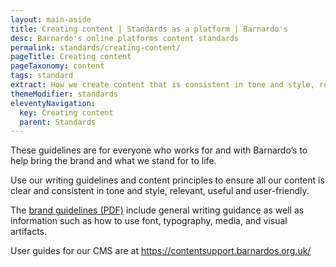 ```yaml
---
layout: main-aside
title: Creating content | Standards as a platform | Barnardo's
desc: Barnardo's online platforms content standards
permalink: standards/creating-content/
pageTitle: Creating content
pageTaxonomy: content
tags: standard
extract: How we create content that is consistent in tone and style, relevant, useful and user-friendly.
themeModifier: standards
eleventyNavigation:
  key: Creating content
  parent: Standards
---
```


These guidelines are for everyone who works for and with Barnardo’s to help bring the brand and what we stand for to life.

Use our writing guidelines and content principles to ensure all our content is clear and consistent in tone and style, relevant, useful and user-friendly.

The [brand guidelines (PDF)](https://inside.barnardos.org.uk/sites/default/files/uploads/Barnardos%20brand%20guidelines.pdf) include general writing guidance as well as information such as how to use font, typography, media, and visual artifacts.

User guides for our CMS are at https://contentsupport.barnardos.org.uk/
